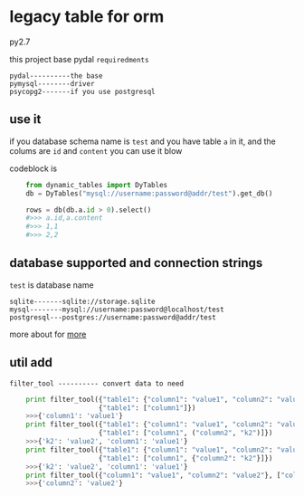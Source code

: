 # legacy table for orm
py2.7

this project base pydal `requiredments`

    pydal----------the base
    pymysql--------driver
    psycopg2-------if you use postgresql


## use it
if you database schema name is `test` and you have table `a` in it, and the colums are `id` and `content`
you can use it blow 

codeblock is 
```python
    from dynamic_tables import DyTables
    db = DyTables("mysql://username:password@addr/test").get_db()

    rows = db(db.a.id > 0).select()
    #>>> a.id,a.content
    #>>> 1,1
    #>>> 2,2

```

## database supported and connection strings
`test` is database name

    sqlite-------sqlite://storage.sqlite
    mysql--------mysql://username:password@localhost/test
    postgresql---postgres://username:password@addr/test

more about for [more](http://www.web2py.com/books/default/chapter/29/06/the-database-abstraction-layer)

## util add

    filter_tool ---------- convert data to need

```python
    print filter_tool({"table1": {"column1": "value1", "column2": "value2"}},
                      {"table1": ["column1"]})
    >>>{'column1': 'value1'}
    print filter_tool({"table1": {"column1": "value1", "column2": "value2"}},
                      {"table1": ["column1", ("column2", "k2")]})
    >>>{'k2': 'value2', 'column1': 'value1'}
    print filter_tool({"table1": {"column1": "value1", "column2": "value2"}},
                      {"table1": ["column1", {"column2": "k2"}]})
    >>>{'k2': 'value2', 'column1': 'value1'}
    print filter_tool({"column1": "value1", "column2": "value2"}, ["column2"])
    >>>{'column2': 'value2'}
```